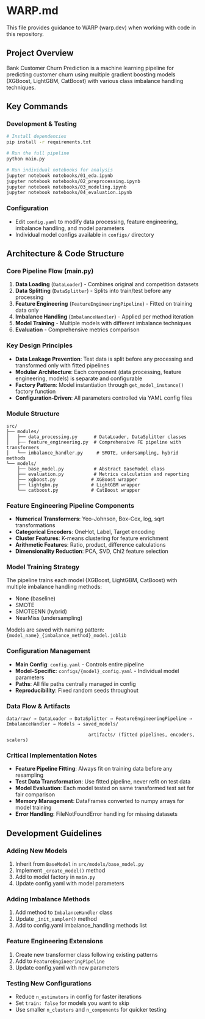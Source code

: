 # WARP.md

This file provides guidance to WARP (warp.dev) when working with code in this repository.

## Project Overview

Bank Customer Churn Prediction is a machine learning pipeline for predicting customer churn using multiple gradient boosting models (XGBoost, LightGBM, CatBoost) with various class imbalance handling techniques.

## Key Commands

### Development & Testing
```bash
# Install dependencies
pip install -r requirements.txt

# Run the full pipeline
python main.py

# Run individual notebooks for analysis
jupyter notebook notebooks/01_eda.ipynb
jupyter notebook notebooks/02_preprocessing.ipynb
jupyter notebook notebooks/03_modeling.ipynb
jupyter notebook notebooks/04_evaluation.ipynb
```

### Configuration
- Edit `config.yaml` to modify data processing, feature engineering, imbalance handling, and model parameters
- Individual model configs available in `configs/` directory

## Architecture & Code Structure

### Core Pipeline Flow (main.py)
1. **Data Loading** (`DataLoader`) - Combines original and competition datasets
2. **Data Splitting** (`DataSplitter`) - Splits into train/test before any processing
3. **Feature Engineering** (`FeatureEngineeringPipeline`) - Fitted on training data only
4. **Imbalance Handling** (`ImbalanceHandler`) - Applied per method iteration
5. **Model Training** - Multiple models with different imbalance techniques
6. **Evaluation** - Comprehensive metrics comparison

### Key Design Principles
- **Data Leakage Prevention**: Test data is split before any processing and transformed only with fitted pipelines
- **Modular Architecture**: Each component (data processing, feature engineering, models) is separate and configurable
- **Factory Pattern**: Model instantiation through `get_model_instance()` factory function
- **Configuration-Driven**: All parameters controlled via YAML config files

### Module Structure
```
src/
├── modules/
│   ├── data_processing.py      # DataLoader, DataSplitter classes
│   ├── feature_engineering.py  # Comprehensive FE pipeline with transformers
│   └── imbalance_handler.py     # SMOTE, undersampling, hybrid methods
└── models/
    ├── base_model.py           # Abstract BaseModel class
    ├── evaluation.py           # Metrics calculation and reporting
    ├── xgboost.py             # XGBoost wrapper
    ├── lightgbm.py            # LightGBM wrapper
    └── catboost.py            # CatBoost wrapper
```

### Feature Engineering Pipeline Components
- **Numerical Transformers**: Yeo-Johnson, Box-Cox, log, sqrt transformations
- **Categorical Encoders**: OneHot, Label, Target encoding
- **Cluster Features**: K-means clustering for feature enrichment
- **Arithmetic Features**: Ratio, product, difference calculations
- **Dimensionality Reduction**: PCA, SVD, Chi2 feature selection

### Model Training Strategy
The pipeline trains each model (XGBoost, LightGBM, CatBoost) with multiple imbalance handling methods:
- None (baseline)
- SMOTE
- SMOTEENN (hybrid)
- NearMiss (undersampling)

Models are saved with naming pattern: `{model_name}_{imbalance_method}_model.joblib`

### Configuration Management
- **Main Config**: `config.yaml` - Controls entire pipeline
- **Model-Specific**: `configs/{model}_config.yaml` - Individual model parameters
- **Paths**: All file paths centrally managed in config
- **Reproducibility**: Fixed random seeds throughout

### Data Flow & Artifacts
```
data/raw/ → DataLoader → DataSplitter → FeatureEngineeringPipeline → ImbalanceHandler → Models → saved_models/
                                     ↓
                              artifacts/ (fitted pipelines, encoders, scalers)
```

### Critical Implementation Notes
- **Feature Pipeline Fitting**: Always fit on training data before any resampling
- **Test Data Transformation**: Use fitted pipeline, never refit on test data
- **Model Evaluation**: Each model tested on same transformed test set for fair comparison
- **Memory Management**: DataFrames converted to numpy arrays for model training
- **Error Handling**: FileNotFoundError handling for missing datasets

## Development Guidelines

### Adding New Models
1. Inherit from `BaseModel` in `src/models/base_model.py`
2. Implement `_create_model()` method
3. Add to model factory in `main.py`
4. Update config.yaml with model parameters

### Adding Imbalance Methods
1. Add method to `ImbalanceHandler` class
2. Update `_init_sampler()` method
3. Add to config.yaml imbalance_handling methods list

### Feature Engineering Extensions
1. Create new transformer class following existing patterns
2. Add to `FeatureEngineeringPipeline`
3. Update config.yaml with new parameters

### Testing New Configurations
- Reduce `n_estimators` in config for faster iterations
- Set `train: false` for models you want to skip
- Use smaller `n_clusters` and `n_components` for quicker testing
